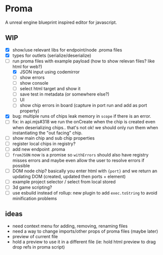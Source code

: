 # Proma

A unreal engine blueprint inspired editor for javascript.

## WIP

- [x] show/use relevant libs for endpoint/node .proma files
- [x] types for outlets (serialize/deserialize)
- [ ] run proma files with example payload (how to show relevan files? like html for web?)
  - [x] JSON input using codemirror
  - [ ] show errors
  - [ ] show console
  - [ ] select html target and show it
  - [ ] save test in metadata (or somewhere else?)
  - [ ] UI
  - [ ] show chip errors in board (capture in port run and add as port property)
- [x] bug: multiple runs of chips leak memory in `scope` if there is an error.
- [ ] fix: in api.mjs#318 we run the onCreate when the chip is created even when deserializing chips.. that's not ok! we should only run them when instantiating the "out facing" chip.
- [ ] show main chip and sub chip properties
- [ ] register local chips in registry?
- [ ] add new endpoint .proma
- [ ] `fromJSON` now is a promise so `withErrors` should also have registry misses errors and maybe even allow the user to resolve errors if possible
- [ ] DOM node chip? basically you enter html with `{port}` and we return an updating DOM (created, updated then ports + element)
- [ ] example project selector / select from local stored
- [ ] 3d game scripting?
- [ ] use esbuild instead of rollup: new plugin to add `exec.toString` to avoid minification problems

## ideas

- need context menu for adding, removing, renaming files
- need a way to change imports/other props of proma files (maybe later)
- preview of current file
- hold a preview to use it in a different file (ie: hold html preview to drag drop refs in proma script)
